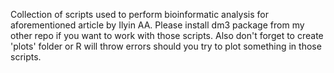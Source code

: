 Collection of scripts used to perform bioinformatic analysis for aforementioned article by Ilyin AA. Please install dm3 package from my other repo if you want to work with those scripts. Also don't forget to create 'plots' folder or R will throw errors should you try to plot something in those scripts.
